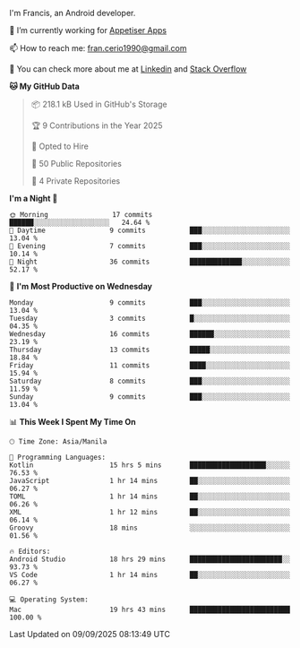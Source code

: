 
I'm Francis, an Android developer.

🔭 I’m currently working for [Appetiser Apps](http://appetiser.com.au)

📫 How to reach me: fran.cerio1990@gmail.com

👀 You can check more about me at [Linkedin](https://www.linkedin.com/in/francerio/) and [Stack Overflow](https://stackoverflow.com/users/1614267/fran-ceriu)



<!--START_SECTION:waka-->
**🐱 My GitHub Data** 

> 📦 218.1 kB Used in GitHub's Storage 
 > 
> 🏆 9 Contributions in the Year 2025
 > 
> 💼 Opted to Hire
 > 
> 📜 50 Public Repositories 
 > 
> 🔑 4 Private Repositories 
 > 
**I'm a Night 🦉** 

```text
🌞 Morning                17 commits          ██████░░░░░░░░░░░░░░░░░░░   24.64 % 
🌆 Daytime                9 commits           ███░░░░░░░░░░░░░░░░░░░░░░   13.04 % 
🌃 Evening                7 commits           ███░░░░░░░░░░░░░░░░░░░░░░   10.14 % 
🌙 Night                  36 commits          █████████████░░░░░░░░░░░░   52.17 % 
```
📅 **I'm Most Productive on Wednesday** 

```text
Monday                   9 commits           ███░░░░░░░░░░░░░░░░░░░░░░   13.04 % 
Tuesday                  3 commits           █░░░░░░░░░░░░░░░░░░░░░░░░   04.35 % 
Wednesday                16 commits          ██████░░░░░░░░░░░░░░░░░░░   23.19 % 
Thursday                 13 commits          █████░░░░░░░░░░░░░░░░░░░░   18.84 % 
Friday                   11 commits          ████░░░░░░░░░░░░░░░░░░░░░   15.94 % 
Saturday                 8 commits           ███░░░░░░░░░░░░░░░░░░░░░░   11.59 % 
Sunday                   9 commits           ███░░░░░░░░░░░░░░░░░░░░░░   13.04 % 
```


📊 **This Week I Spent My Time On** 

```text
🕑︎ Time Zone: Asia/Manila

💬 Programming Languages: 
Kotlin                   15 hrs 5 mins       ███████████████████░░░░░░   76.53 % 
JavaScript               1 hr 14 mins        ██░░░░░░░░░░░░░░░░░░░░░░░   06.27 % 
TOML                     1 hr 14 mins        ██░░░░░░░░░░░░░░░░░░░░░░░   06.26 % 
XML                      1 hr 12 mins        ██░░░░░░░░░░░░░░░░░░░░░░░   06.14 % 
Groovy                   18 mins             ░░░░░░░░░░░░░░░░░░░░░░░░░   01.56 % 

🔥 Editors: 
Android Studio           18 hrs 29 mins      ███████████████████████░░   93.73 % 
VS Code                  1 hr 14 mins        ██░░░░░░░░░░░░░░░░░░░░░░░   06.27 % 

💻 Operating System: 
Mac                      19 hrs 43 mins      █████████████████████████   100.00 % 
```


 Last Updated on 09/09/2025 08:13:49 UTC
<!--END_SECTION:waka-->
